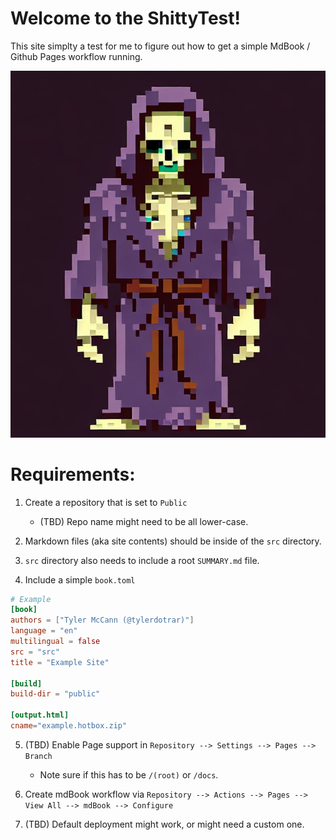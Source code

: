 # Welcome to the ShittyTest!

This site simplty a test for me to figure out how to get a simple MdBook / Github Pages workflow running.

![Pixel-Skeletor](./attachments/Pasted%20image%20123456789.png)


# Requirements:
1. Create a repository that is set to ``Public``
    - (TBD) Repo name might need to be all lower-case.

2. Markdown files (aka site contents) should be inside of the ``src`` directory.

3. ``src`` directory also needs to include a root ``SUMMARY.md`` file.

4.  Include a simple ``book.toml``

```toml
# Example
[book]
authors = ["Tyler McCann (@tylerdotrar)"]
language = "en"
multilingual = false
src = "src"
title = "Example Site"

[build]
build-dir = "public"

[output.html]
cname="example.hotbox.zip"
```

5. (TBD) Enable Page support in ``Repository --> Settings --> Pages --> Branch``
    - Note sure if this has to be ``/(root)`` or ``/docs``.
    
6. Create mdBook workflow via ``Repository --> Actions --> Pages --> View All --> mdBook --> Configure``

7. (TBD) Default deployment might work, or might need a custom one.
